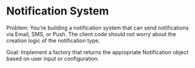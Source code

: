 # Notification System
Problem:
You're building a notification system that can send notifications via Email, SMS, or Push. 
The client code should not worry about the creation logic of the notification type.

Goal:
Implement a factory that returns the appropriate Notification object based on user input or configuration.
